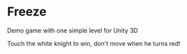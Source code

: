 # Freeze
Demo game with one simple level for Unity 3D

Touch the white knight to win, don't move when he turns red!
